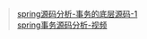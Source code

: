 
> [spring源码分析-事务的底层源码-1](https://blog.csdn.net/java_lyvee/article/details/136762710?spm=1001.2014.3001.5502)  
> [spring事务源码分析-视频](https://www.bilibili.com/video/BV1Rw4m197uX/?spm_id_from=333.999.0.0&vd_source=d039f8798e1b7db3c7fad9ee7b012612)
